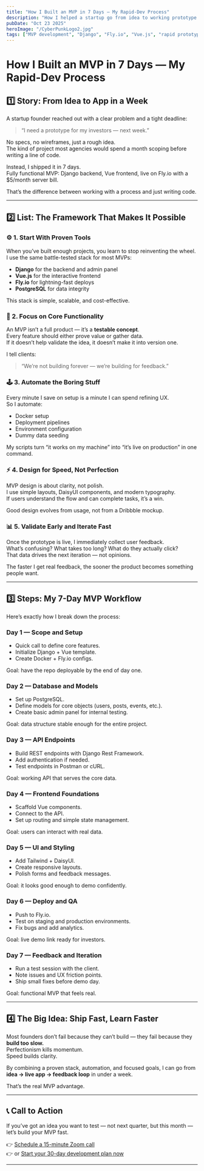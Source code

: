 ```yaml
---
title: "How I Built an MVP in 7 Days — My Rapid-Dev Process"
description: "How I helped a startup go from idea to working prototype in just a week using Django, Vue, and Fly.io. A step-by-step breakdown of my rapid MVP workflow."
pubDate: "Oct 23 2025"
heroImage: "/CyberPunkLogo2.jpg"
tags: ["MVP development", "Django", "Fly.io", "Vue.js", "rapid prototyping", "startup advice"]
---
```


# How I Built an MVP in 7 Days — My Rapid-Dev Process

## 1️⃣ Story: From Idea to App in a Week

A startup founder reached out with a clear problem and a tight deadline:  
> “I need a prototype for my investors — next week.”

No specs, no wireframes, just a rough idea.  
The kind of project most agencies would spend a month scoping before writing a line of code.

Instead, I shipped it in 7 days.  
Fully functional MVP: Django backend, Vue frontend, live on Fly.io with a $5/month server bill.

That’s the difference between working with a process and just writing code.

---

## 2️⃣ List: The Framework That Makes It Possible

### ⚙️ 1. Start With Proven Tools
When you’ve built enough projects, you learn to stop reinventing the wheel.  
I use the same battle-tested stack for most MVPs:  
- **Django** for the backend and admin panel  
- **Vue.js** for the interactive frontend  
- **Fly.io** for lightning-fast deploys  
- **PostgreSQL** for data integrity  

This stack is simple, scalable, and cost-effective.

### 🧩 2. Focus on Core Functionality
An MVP isn’t a full product — it’s a **testable concept**.  
Every feature should either prove value or gather data.  
If it doesn’t help validate the idea, it doesn’t make it into version one.

I tell clients:  
> “We’re not building forever — we’re building for feedback.”

### 🕹️ 3. Automate the Boring Stuff
Every minute I save on setup is a minute I can spend refining UX.  
So I automate:
- Docker setup  
- Deployment pipelines  
- Environment configuration  
- Dummy data seeding  

My scripts turn “it works on my machine” into “it’s live on production” in one command.

### ⚡ 4. Design for Speed, Not Perfection
MVP design is about clarity, not polish.  
I use simple layouts, DaisyUI components, and modern typography.  
If users understand the flow and can complete tasks, it’s a win.

Good design evolves from usage, not from a Dribbble mockup.

### 📊 5. Validate Early and Iterate Fast
Once the prototype is live, I immediately collect user feedback.  
What’s confusing? What takes too long? What do they actually click?  
That data drives the next iteration — not opinions.

The faster I get real feedback, the sooner the product becomes something people want.

---

## 3️⃣ Steps: My 7-Day MVP Workflow

Here’s exactly how I break down the process:

### **Day 1 — Scope and Setup**
- Quick call to define core features.  
- Initialize Django + Vue template.  
- Create Docker + Fly.io configs.  

Goal: have the repo deployable by the end of day one.

### **Day 2 — Database and Models**
- Set up PostgreSQL.  
- Define models for core objects (users, posts, events, etc.).  
- Create basic admin panel for internal testing.

Goal: data structure stable enough for the entire project.

### **Day 3 — API Endpoints**
- Build REST endpoints with Django Rest Framework.  
- Add authentication if needed.  
- Test endpoints in Postman or cURL.

Goal: working API that serves the core data.

### **Day 4 — Frontend Foundations**
- Scaffold Vue components.  
- Connect to the API.  
- Set up routing and simple state management.

Goal: users can interact with real data.

### **Day 5 — UI and Styling**
- Add Tailwind + DaisyUI.  
- Create responsive layouts.  
- Polish forms and feedback messages.

Goal: it looks good enough to demo confidently.

### **Day 6 — Deploy and QA**
- Push to Fly.io.  
- Test on staging and production environments.  
- Fix bugs and add analytics.

Goal: live demo link ready for investors.

### **Day 7 — Feedback and Iteration**
- Run a test session with the client.  
- Note issues and UX friction points.  
- Ship small fixes before demo day.

Goal: functional MVP that feels real.

---

## 4️⃣ The Big Idea: Ship Fast, Learn Faster

Most founders don’t fail because they can’t build — they fail because they **build too slow.**  
Perfectionism kills momentum.  
Speed builds clarity.

By combining a proven stack, automation, and focused goals, I can go from **idea → live app → feedback loop** in under a week.

That’s the real MVP advantage.

---

## 📞 Call to Action

If you’ve got an idea you want to test — not next quarter, but this month — let’s build your MVP fast.  

👉 [Schedule a 15-minute Zoom call](https://calendly.com/baileyburnsed/15min)  
👉 or [Start your 30-day development plan now](https://baileyburnsed.dev/)

---

